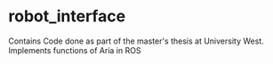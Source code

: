 # robot_interface
Contains Code done as part of the master's thesis at University West. Implements functions of Aria in ROS
